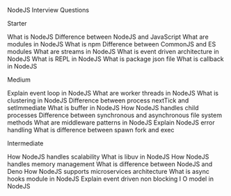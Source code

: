 NodeJS Interview Questions

Starter

What is NodeJS
Difference between NodeJS and JavaScript
What are modules in NodeJS
What is npm
Difference between CommonJS and ES modules
What are streams in NodeJS
What is event driven architecture in NodeJS
What is REPL in NodeJS
What is package json file
What is callback in NodeJS

Medium

Explain event loop in NodeJS
What are worker threads in NodeJS
What is clustering in NodeJS
Difference between process nextTick and setImmediate
What is buffer in NodeJS
How NodeJS handles child processes
Difference between synchronous and asynchronous file system methods
What are middleware patterns in NodeJS
Explain NodeJS error handling
What is difference between spawn fork and exec

Intermediate

How NodeJS handles scalability
What is libuv in NodeJS
How NodeJS handles memory management
What is difference between NodeJS and Deno
How NodeJS supports microservices architecture
What is async hooks module in NodeJS
Explain event driven non blocking I O model in NodeJS
